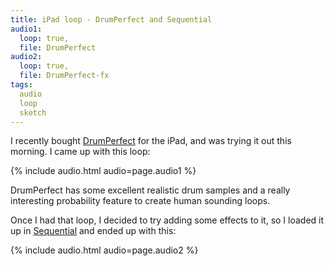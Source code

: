 ```yaml
---
title: iPad loop - DrumPerfect and Sequential
audio1:
  loop: true,
  file: DrumPerfect
audio2:
  loop: true,
  file: DrumPerfect-fx
tags:
  audio
  loop
  sketch
---
```

I recently bought [DrumPerfect][drumperfect] for the iPad, and was trying it out this morning. I came up with this loop:

{% include audio.html audio=page.audio1 %}

DrumPerfect has some excellent realistic drum samples and a really interesting probability feature to create human sounding loops. 

Once I had that loop, I decided to try adding some effects to it, so I loaded it up in [Sequential][sequential] and ended up with this:

{% include audio.html audio=page.audio2 %}



[drumperfect]: https://itunes.apple.com/us/app/drumperfect/id797220679
[sequential]: https://itunes.apple.com/us/app/sequential-for-ipad/id797390075
